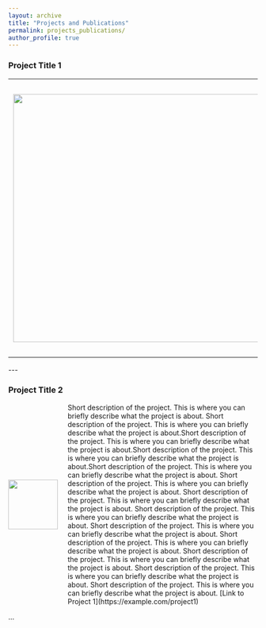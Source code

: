 ```yaml
---
layout: archive
title: "Projects and Publications"
permalink: projects_publications/
author_profile: true
---
```


### Project Title 1

<table style="border: none; border-collapse: collapse;">
  <tr>
    <td style="padding: 10px;">
      <img src="/portfolio/images/profile.png" style="width:500px; height:auto;">
    </td>
    <td style="padding: 10px; vertical-align: top;">
      Short description of the project. This is where you can briefly describe what the project is about. blah. Short description of the project. This is where you can briefly describe what the project is about. blah. Short description of the project. This is where you can briefly describe what the project is about. blah. Short description of the project. This is where you can briefly describe what the project is about. blah. Short description of the project. This is where you can briefly describe what the project is about. blah. Short description of the project. This is where you can briefly describe what the project is about. blah. Short description of the project. This is where you can briefly describe what the project is about. blah. 
      [Link to Project 2](https://example.com/project2)
    </td>
  </tr>
</table>
---

### Project Title 2

<div style="display:flex; align-items:center;">
    <img src="/images/profile.png" style="width:100px; height:auto; margin-right:20px;">
    <div> 
        Short description of the project. This is where you can briefly describe what the project is about. Short description of the project. This is where you can briefly describe what the project is about.Short description of the project. This is where you can briefly describe what the project is about.Short description of the project. This is where you can briefly describe what the project is about.Short description of the project. This is where you can briefly describe what the project is about. Short description of the project. This is where you can briefly describe what the project is about. Short description of the project. This is where you can briefly describe what the project is about. Short description of the project. This is where you can briefly describe what the project is about. Short description of the project. This is where you can briefly describe what the project is about. Short description of the project. This is where you can briefly describe what the project is about. Short description of the project. This is where you can briefly describe what the project is about. Short description of the project. This is where you can briefly describe what the project is about. Short description of the project. This is where you can briefly describe what the project is about.  [Link to Project 1](https://example.com/project1)
    </div>
</div>

...
